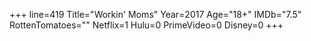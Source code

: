 +++
line=419
Title="Workin' Moms"
Year=2017
Age="18+"
IMDb="7.5"
RottenTomatoes=""
Netflix=1
Hulu=0
PrimeVideo=0
Disney=0
+++

